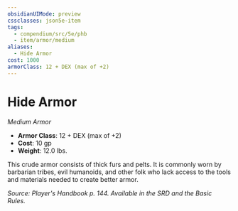```yaml
---
obsidianUIMode: preview
cssclasses: json5e-item
tags:
  - compendium/src/5e/phb
  - item/armor/medium
aliases:
  - Hide Armor
cost: 1000
armorClass: 12 + DEX (max of +2)
---
```

# Hide Armor
*Medium Armor*  

- **Armor Class**: 12 + DEX (max of +2)
- **Cost**: 10 gp
- **Weight**: 12.0 lbs.

This crude armor consists of thick furs and pelts. It is commonly worn by barbarian tribes, evil humanoids, and other folk who lack access to the tools and materials needed to create better armor.

*Source: Player's Handbook p. 144. Available in the SRD and the Basic Rules.*
